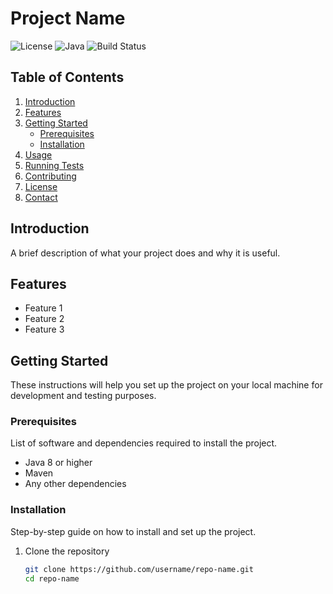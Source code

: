# Project Name

![License](https://img.shields.io/badge/license-MIT-blue.svg)
![Java](https://img.shields.io/badge/java-%3E%3D%208-orange.svg)
![Build Status](https://img.shields.io/github/actions/workflow/status/username/repo-name/build.yml?branch=main)

## Table of Contents

1. [Introduction](#introduction)
2. [Features](#features)
3. [Getting Started](#getting-started)
   - [Prerequisites](#prerequisites)
   - [Installation](#installation)
4. [Usage](#usage)
5. [Running Tests](#running-tests)
6. [Contributing](#contributing)
7. [License](#license)
8. [Contact](#contact)

## Introduction

A brief description of what your project does and why it is useful.

## Features

- Feature 1
- Feature 2
- Feature 3

## Getting Started

These instructions will help you set up the project on your local machine for development and testing purposes.

### Prerequisites

List of software and dependencies required to install the project.

- Java 8 or higher
- Maven
- Any other dependencies

### Installation

Step-by-step guide on how to install and set up the project.

1. Clone the repository
   ```bash
   git clone https://github.com/username/repo-name.git
   cd repo-name
